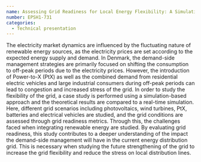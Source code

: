 ```yaml
---
name: Assessing Grid Readiness for Local Energy Flexibility: A Simulation-Based Approach 
number: EPSH1-731
categories:
  - Technical presentation
---
```


The electricity market dynamics are influenced by the fluctuating nature of renewable energy sources, as the electricity prices are set according to the expected energy supply and demand. In Denmark, the demand-side management strategies are primarily focused on shifting the consumption to off-peak periods due to the electricity prices. However, the introduction of Power-to-X (PtX) as well as the combined demand from residential electric vehicles and large industrial consumers during off-peak periods can lead to congestion and increased stress of the grid. In order to study the flexibility of the grid, a case study is performed using a simulation-based approach and the theoretical results are compared to a real-time simulation. Here, different grid scenarios including photovoltaics, wind turbines, PtX, batteries and electrical vehicles are studied, and the grid conditions are assessed through grid readiness metrics. Through this, the challenges faced when integrating renewable energy are studied. By evaluating grid readiness, this study contributes to a deeper understanding of the impact the demand-side management will have in the current energy distribution grid. This is necessary when studying the future strengthening of the grid to increase the grid flexibility and reduce the stress on local distribution lines. 